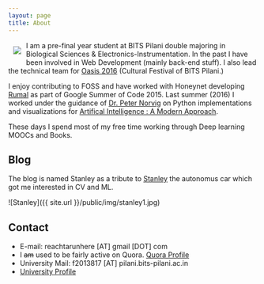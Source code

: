 ```yaml
---
layout: page
title: About
---
```

<img style="float: left;margin: 10px;" src="{{ site.url }}/public/img/profile.jpg"> I am a pre-final year student at BITS Pilani double majoring in Biological Sciences & Electronics-Instrumentation. In the past I have been involved in Web Development (mainly back-end stuff). I also lead the technical team for [Oasis 2016](http://bits-oasis.org)  (Cultural Festival of BITS Pilani.)

I enjoy contributing to FOSS and have worked with Honeynet developing [Rumal](https://thugs-rumal.github.io/)  as part of Google Summer of Code 2015. Last summer (2016) I worked under the guidance of [Dr. Peter Norvig](http://norvig.com)  on Python implementations and visualizations for [Artifical Intelligence : A Modern Approach](http://aima.cs.berkeley.edu/).

These days I spend most of my free time working through Deep learning MOOCs and Books.

## Blog

The blog is named Stanley as a tribute to [Stanley](https://en.wikipedia.org/wiki/Stanley_%28vehicle%29)  the autonomus car which got me interested in CV and ML.

![Stanley]({{ site.url }}/public/img/stanley1.jpg)

## Contact

* E-mail: reachtarunhere [AT] gmail [DOT] com
* I ~~am~~ used to be fairly active on Quora. [Quora Profile](https://www.quora.com/profile/Tarun-Kumar-27)
* University Mail: f2013817 [AT] pilani.bits-pilani.ac.in
* [University Profile](http://www.bits-pilani.ac.in/spp/f2013817)
